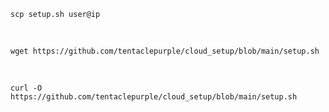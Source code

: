     
    scp setup.sh user@ip

<br>

    wget https://github.com/tentaclepurple/cloud_setup/blob/main/setup.sh

<br>

    curl -O https://github.com/tentaclepurple/cloud_setup/blob/main/setup.sh


